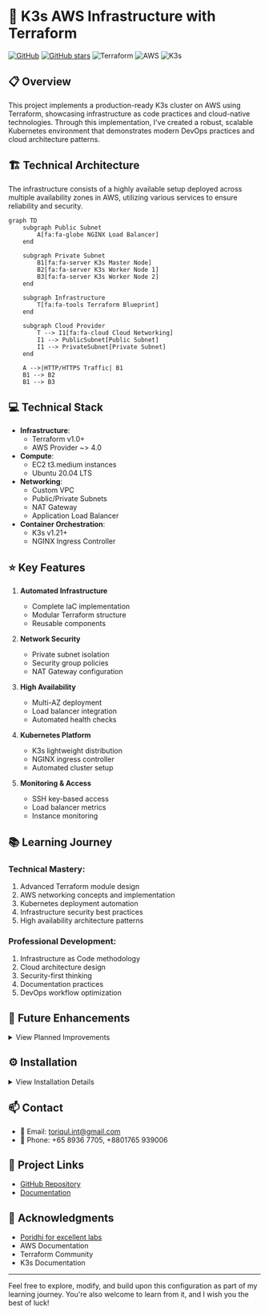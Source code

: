 # 🚀 K3s AWS Infrastructure with Terraform

[![GitHub](https://img.shields.io/badge/GitHub-K3s_AWS_Terraform-blue?style=flat&logo=github)](https://github.com/TheToriqul/k3s-aws-terraform)
[![GitHub stars](https://img.shields.io/github/stars/TheToriqul/k3s-aws-terraform?style=social)](https://github.com/TheToriqul/k3s-aws-terraform/stargazers)
![Terraform](https://img.shields.io/badge/Terraform-1.0+-blue?style=flat&logo=terraform)
![AWS](https://img.shields.io/badge/AWS-Infrastructure-orange?style=flat&logo=amazon-aws)
![K3s](https://img.shields.io/badge/K3s-Latest-brightgreen?style=flat&logo=kubernetes)

## 📋 Overview

This project implements a production-ready K3s cluster on AWS using Terraform, showcasing infrastructure as code practices and cloud-native technologies. Through this implementation, I've created a robust, scalable Kubernetes environment that demonstrates modern DevOps practices and cloud architecture patterns.

## 🏗 Technical Architecture

The infrastructure consists of a highly available setup deployed across multiple availability zones in AWS, utilizing various services to ensure reliability and security.

```mermaid
graph TD
    subgraph Public Subnet
        A[fa:fa-globe NGINX Load Balancer]
    end
    
    subgraph Private Subnet
        B1[fa:fa-server K3s Master Node]
        B2[fa:fa-server K3s Worker Node 1]
        B3[fa:fa-server K3s Worker Node 2]
    end
    
    subgraph Infrastructure
        T[fa:fa-tools Terraform Blueprint]
    end

    subgraph Cloud Provider
        T --> I1[fa:fa-cloud Cloud Networking] 
        I1 --> PublicSubnet[Public Subnet]
        I1 --> PrivateSubnet[Private Subnet]
    end

    A -->|HTTP/HTTPS Traffic| B1
    B1 --> B2
    B1 --> B3
```

## 💻 Technical Stack

- **Infrastructure**: 
  - Terraform v1.0+
  - AWS Provider ~> 4.0
- **Compute**: 
  - EC2 t3.medium instances
  - Ubuntu 20.04 LTS
- **Networking**: 
  - Custom VPC
  - Public/Private Subnets
  - NAT Gateway
  - Application Load Balancer
- **Container Orchestration**: 
  - K3s v1.21+
  - NGINX Ingress Controller

## ⭐ Key Features

1. **Automated Infrastructure**
   - Complete IaC implementation
   - Modular Terraform structure
   - Reusable components

2. **Network Security**
   - Private subnet isolation
   - Security group policies
   - NAT Gateway configuration

3. **High Availability**
   - Multi-AZ deployment
   - Load balancer integration
   - Automated health checks

4. **Kubernetes Platform**
   - K3s lightweight distribution
   - NGINX ingress controller
   - Automated cluster setup

5. **Monitoring & Access**
   - SSH key-based access
   - Load balancer metrics
   - Instance monitoring

## 📚 Learning Journey

### Technical Mastery:
1. Advanced Terraform module design
2. AWS networking concepts and implementation
3. Kubernetes deployment automation
4. Infrastructure security best practices
5. High availability architecture patterns

### Professional Development:
1. Infrastructure as Code methodology
2. Cloud architecture design
3. Security-first thinking
4. Documentation practices
5. DevOps workflow optimization

## 🔄 Future Enhancements

<details>
<summary>View Planned Improvements</summary>

1. Implement auto-scaling groups
2. Add cluster monitoring with Prometheus
3. Integrate CI/CD pipeline
4. Implement backup solution
5. Add service mesh capability
6. Enable SSL/TLS termination
</details>

## ⚙️ Installation

<details>
<summary>View Installation Details</summary>

### Prerequisites
- AWS CLI configured
- Terraform >= 1.0.0
- SSH key pair
- AWS credentials

### Setup Steps
1. Clone the repository
```bash
git clone https://github.com/TheToriqul/k3s-aws-terraform.git
cd k3s-aws-terraform
```

2. Initialize Terraform
```bash
terraform init
```

3. Configure variables
```bash
cp terraform.tfvars.example terraform.tfvars
# Edit terraform.tfvars with your values
```

4. Apply the configuration
```bash
terraform apply
```
</details>

## 📫 Contact

- 📧 Email: toriqul.int@gmail.com
- 📱 Phone: +65 8936 7705, +8801765 939006

## 🔗 Project Links

- [GitHub Repository](https://github.com/TheToriqul/k3s-aws-terraform)
- [Documentation](https://github.com/TheToriqul/k3s-aws-terraform/wiki)

## 👏 Acknowledgments

- [Poridhi for excellent labs](https://poridhi.io/)
- AWS Documentation
- Terraform Community
- K3s Documentation

---

Feel free to explore, modify, and build upon this configuration as part of my learning journey. You're also welcome to learn from it, and I wish you the best of luck!